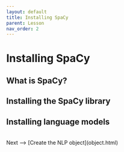 ```yaml
---
layout: default
title: Installing SpaCy
parent: Lesson
nav_order: 2
---
```


# Installing SpaCy

## What is SpaCy?

## Installing the SpaCy library

## Installing language models

<br />
Next --> [Create the NLP object](object.html)
